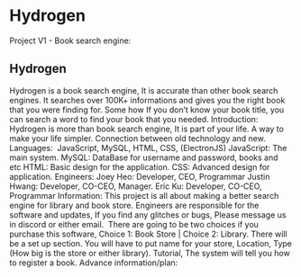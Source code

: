# Hydrogen
Project V1 - Book search engine:

## Hydrogen
Hydrogen is a book search engine, It is accurate than other book search engines. It searches over 100K+ informations and gives you the right book that you were finding for. Some how If you don’t know your book title, you can search a word to find your book that you needed.
Introduction: Hydrogen is more than book search engine, It is part of your life. A way to make your life simpler. Connection between old technology and new.
Languages:  JavaScript, MySQL, HTML, CSS, (ElectronJS) JavaScript: The main system.
MySQL: DataBase for username and password, books and etc HTML: Basic design for the application. CSS: Advanced design for application. 
Engineers: Joey Heo: Developer, CEO, Programmar Justin Hwang: Developer, CO-CEO, Manager. Eric Ku: Developer, CO-CEO, Programmar
Information: This project is all about making a better search engine for library and book store. Engineers are responsible for the software and updates, If you find any glitches or bugs, Please message us in discord or either email.  There are going to be two choices if you purchase this software, Choice 1: Book Store | Choice 2: Library. 
There will be a set up section. You will have to put name for your store, Location, Type (How big is the store or either library). 
Tutorial, The system will tell you how to register a book. 
Advance information/plan: 

